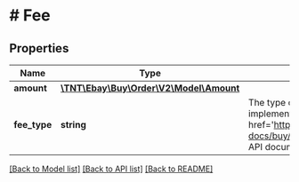# # Fee

## Properties

Name | Type | Description | Notes
------------ | ------------- | ------------- | -------------
**amount** | [**\TNT\Ebay\Buy\Order\V2\Model\Amount**](Amount.md) |  | [optional]
**fee_type** | **string** | The type of fee associated with the line item. For implementation help, refer to &lt;a href&#x3D;&#39;https://developer.ebay.com/api-docs/buy/order/types/gct:FeeEnum&#39;&gt;eBay API documentation&lt;/a&gt; | [optional]

[[Back to Model list]](../../README.md#models) [[Back to API list]](../../README.md#endpoints) [[Back to README]](../../README.md)
